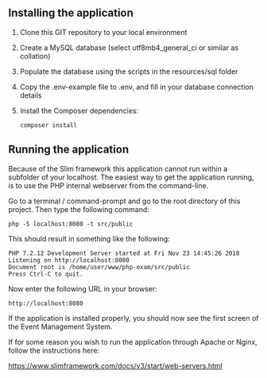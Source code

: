 ## Installing the application

1. Clone this GIT repository to your local environment
2. Create a MySQL database (select utf8mb4_general_ci or similar as collation)
3. Populate the database using the scripts in the resources/sql folder
4. Copy the .env-example file to .env, and fill in your database connection details
5. Install the Composer dependencies:

	`composer install`
	
## Running the application

Because of the Slim framework this application cannot run within a subfolder of your localhost.
The easiest way to get the application running, is to use the PHP internal webserver from the command-line.

Go to a terminal / command-prompt and go to the root directory of this project.
Then type the following command:

`php -S localhost:8080 -t src/public`

This should result in something like the following:

```
PHP 7.2.12 Development Server started at Fri Nov 23 14:45:26 2018
Listening on http://localhost:8080
Document root is /home/user/www/php-exam/src/public
Press Ctrl-C to quit.
```

Now enter the following URL in your browser:

`http://localhost:8080`

If the application is installed properly, you should now see the first screen of the Event Management System.

If for some reason you wish to run the application through Apache or Nginx, follow the instructions here:

https://www.slimframework.com/docs/v3/start/web-servers.html
